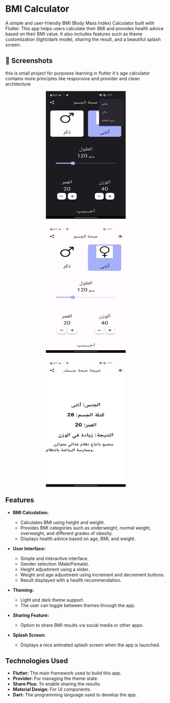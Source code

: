 # BMI Calculator

A simple and user-friendly BMI (Body Mass Index) Calculator built with Flutter. This app helps users calculate their BMI and provides health advice based on their BMI value. It also includes features such as theme customization (light/dark mode), sharing the result, and a beautiful splash screen.

## 📸 Screenshots
 this is small project for purposes learning in flutter it's age calculator contains more principles like responsive and provider and clean architecture 
<p align="center">
  <div style="display: flex; justify-content: center; gap: 20px; flex-wrap: wrap;">
    <img src="https://github.com/Farea-Al-Dhelaa/bmi_calclautor/blob/main/images/Screenshots/dark_theme.jpg" width="250" height="400" title="Dark Theme View" alt="Dark theme screenshot of the app">
    <img src="https://github.com/Farea-Al-Dhelaa/bmi_calclautor/blob/main/images/Screenshots/home.jpg" width="250" height="400" title="Home Screen" alt="Home screen of the app">
    <img src="https://github.com/Farea-Al-Dhelaa/bmi_calclautor/blob/main/images/Screenshots/result.jpg" width="250" height="400" title="Result Screen" alt="Result screen of the app">
  </div>
</p>



## Features

- **BMI Calculation:** 
  - Calculates BMI using height and weight.
  - Provides BMI categories such as underweight, normal weight, overweight, and different grades of obesity.
  - Displays health advice based on age, BMI, and weight.

- **User Interface:**
  - Simple and interactive interface.
  - Gender selection (Male/Female).
  - Height adjustment using a slider.
  - Weight and age adjustment using increment and decrement buttons.
  - Result displayed with a health recommendation.

- **Theming:**
  - Light and dark theme support.
  - The user can toggle between themes through the app.

- **Sharing Feature:**
  - Option to share BMI results via social media or other apps.

- **Splash Screen:**
  - Displays a nice animated splash screen when the app is launched.

## Technologies Used

- **Flutter:** The main framework used to build this app.
- **Provider:** For managing the theme state.
- **Share Plus:** To enable sharing the results.
- **Material Design:** For UI components.
- **Dart:** The programming language used to develop the app.


